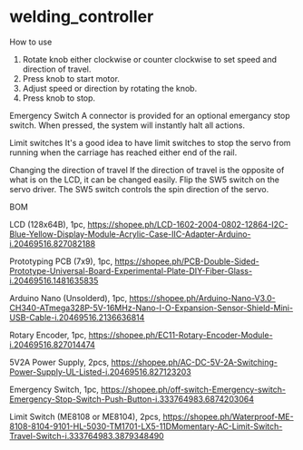 # welding_controller

How to use
1. Rotate knob either clockwise or counter clockwise to set speed and direction of travel.
2. Press knob to start motor.
3. Adjust speed or direction by rotating the knob.
4. Press knob to stop.

Emergency Switch
A connector is provided for an optional emergancy stop switch. When pressed, the system will instantly halt all actions. 

Limit switches
It's a good idea to have limit switches to stop the servo from running when the carriage has reached either end of the rail.

Changing the direction of travel
If the direction of travel is the opposite of what is on the LCD, it can be changed easily.
Flip the SW5 switch on the servo driver. The SW5 switch controls the spin direction of the servo.

BOM

LCD (128x64B), 1pc,
https://shopee.ph/LCD-1602-2004-0802-12864-I2C-Blue-Yellow-Display-Module-Acrylic-Case-IIC-Adapter-Arduino-i.20469516.827082188

Prototyping PCB (7x9), 1pc,
https://shopee.ph/PCB-Double-Sided-Prototype-Universal-Board-Experimental-Plate-DIY-Fiber-Glass-i.20469516.1481635835

Arduino Nano (Unsolderd), 1pc,
https://shopee.ph/Arduino-Nano-V3.0-CH340-ATmega328P-5V-16MHz-Nano-I-O-Expansion-Sensor-Shield-Mini-USB-Cable-i.20469516.2136636814

Rotary Encoder, 1pc,
https://shopee.ph/EC11-Rotary-Encoder-Module-i.20469516.827014474

5V2A Power Supply, 2pcs,
https://shopee.ph/AC-DC-5V-2A-Switching-Power-Supply-UL-Listed-i.20469516.827123203

Emergency Switch, 1pc,
https://shopee.ph/off-switch-Emergency-switch-Emergency-Stop-Switch-Push-Button-i.333764983.6874203064

Limit Switch (ME8108 or ME8104), 2pcs,
https://shopee.ph/Waterproof-ME-8108-8104-9101-HL-5030-TM1701-LX5-11DMomentary-AC-Limit-Switch-Travel-Switch-i.333764983.3879348490
